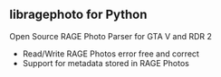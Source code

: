 ## libragephoto for Python
Open Source RAGE Photo Parser for GTA V and RDR 2

  - Read/Write RAGE Photos error free and correct
  - Support for metadata stored in RAGE Photos
